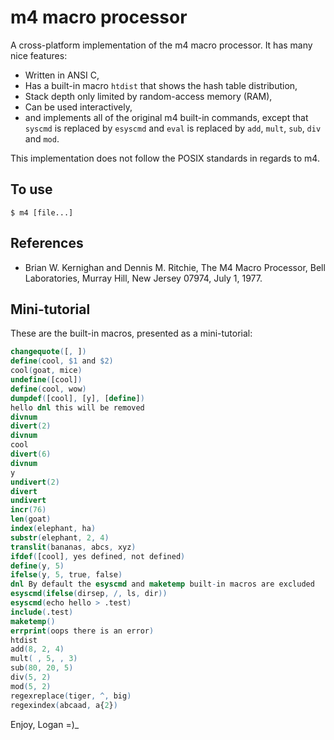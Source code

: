 <!--
Copyright (c) 2021 Logan Ryan McLintock

Permission to use, copy, modify, and distribute this software for any
purpose with or without fee is hereby granted, provided that the above
copyright notice and this permission notice appear in all copies.

THE SOFTWARE IS PROVIDED "AS IS" AND THE AUTHOR DISCLAIMS ALL WARRANTIES
WITH REGARD TO THIS SOFTWARE INCLUDING ALL IMPLIED WARRANTIES OF
MERCHANTABILITY AND FITNESS. IN NO EVENT SHALL THE AUTHOR BE LIABLE FOR
ANY SPECIAL, DIRECT, INDIRECT, OR CONSEQUENTIAL DAMAGES OR ANY DAMAGES
WHATSOEVER RESULTING FROM LOSS OF USE, DATA OR PROFITS, WHETHER IN AN
ACTION OF CONTRACT, NEGLIGENCE OR OTHER TORTIOUS ACTION, ARISING OUT OF
OR IN CONNECTION WITH THE USE OR PERFORMANCE OF THIS SOFTWARE.

-->
m4 macro processor
==================

A cross-platform implementation of the m4 macro processor.
It has many nice features:

* Written in ANSI C,
* Has a built-in macro `htdist` that shows the hash table distribution,
* Stack depth only limited by random-access memory (RAM),
* Can be used interactively,
* and implements all of the original m4 built-in commands, except that `syscmd` is
  replaced by `esyscmd` and `eval` is replaced by `add`, `mult`, `sub`, `div`
  and `mod`.

This implementation does not follow the POSIX standards in regards to m4.

To use
------
```
$ m4 [file...]
```

References
----------

* Brian W. Kernighan and Dennis M. Ritchie, The M4 Macro Processor,
  Bell Laboratories, Murray Hill, New Jersey 07974, July 1, 1977.


Mini-tutorial
-------------
These are the built-in macros, presented as a mini-tutorial:
```m4
changequote([, ])
define(cool, $1 and $2)
cool(goat, mice)
undefine([cool])
define(cool, wow)
dumpdef([cool], [y], [define])
hello dnl this will be removed
divnum
divert(2)
divnum
cool
divert(6)
divnum
y
undivert(2)
divert
undivert
incr(76)
len(goat)
index(elephant, ha)
substr(elephant, 2, 4)
translit(bananas, abcs, xyz)
ifdef([cool], yes defined, not defined)
define(y, 5)
ifelse(y, 5, true, false)
dnl By default the esyscmd and maketemp built-in macros are excluded
esyscmd(ifelse(dirsep, /, ls, dir))
esyscmd(echo hello > .test)
include(.test)
maketemp()
errprint(oops there is an error)
htdist
add(8, 2, 4)
mult( , 5, , 3)
sub(80, 20, 5)
div(5, 2)
mod(5, 2)
regexreplace(tiger, ^, big)
regexindex(abcaad, a{2})
```

Enjoy,
Logan =)_
